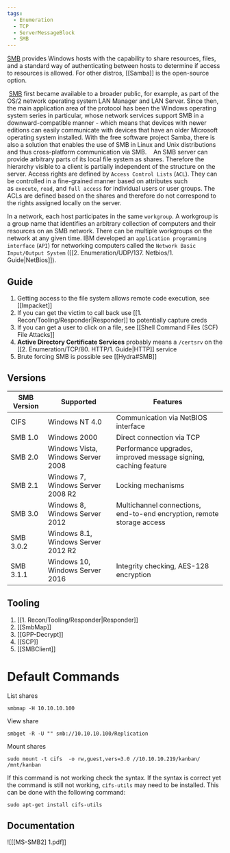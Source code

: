 ```yaml
---
tags:
  - Enumeration
  - TCP
  - ServerMessageBlock
  - SMB
---
```


[SMB](https://learn.microsoft.com/en-us/openspecs/windows_protocols/ms-smb2/4287490c-602c-41c0-a23e-140a1f137832) provides Windows hosts with the capability to share resources, files, and a standard way of authenticating between hosts to determine if access to resources is allowed. For other distros, [[Samba]] is the open-source option.

 [SMB](https://docs.microsoft.com/en-us/openspecs/windows_protocols/ms-smb/f210069c-7086-4dc2-885e-861d837df688) first became available to a broader public, for example, as part of the OS/2 network operating system LAN Manager and LAN Server. Since then, the main application area of the protocol has been the Windows operating system series in particular, whose network services support SMB in a downward-compatible manner - which means that devices with newer editions can easily communicate with devices that have an older Microsoft operating system installed. With the free software project Samba, there is also a solution that enables the use of SMB in Linux and Unix distributions and thus cross-platform communication via SMB.
 
 An SMB server can provide arbitrary parts of its local file system as shares. Therefore the hierarchy visible to a client is partially independent of the structure on the server. Access rights are defined by `Access Control Lists` (`ACL`). They can be controlled in a fine-grained manner based on attributes such as `execute`, `read`, and `full access` for individual users or user groups. The ACLs are defined based on the shares and therefore do not correspond to the rights assigned locally on the server.

In a network, each host participates in the same `workgroup`. A workgroup is a group name that identifies an arbitrary collection of computers and their resources on an SMB network. There can be multiple workgroups on the network at any given time. IBM developed an `application programming interface` (`API`) for networking computers called the `Network Basic Input/Output System` ([[2. Enumeration/UDP/137. Netbios/1. Guide|NetBios]]). 

## Guide

1. Getting access to the file system allows remote code execution, see [[Impacket]]
2. If you can get the victim to call back use [[1. Recon/Tooling/Responder|Responder]] to potentially capture creds
3. If you can get a user to click on a file, see [[Shell Command Files (SCF) File Attacks]]
4. **Active Directory Certificate Services** probably means a `/certsrv` on the [[2. Enumeration/TCP/80. HTTP/1. Guide|HTTP]] service
5. Brute forcing SMB is possible see [[Hydra#SMB]]
## Versions

| **SMB Version** | **Supported**                       | **Features**                                                           |
| --------------- | ----------------------------------- | ---------------------------------------------------------------------- |
| CIFS            | Windows NT 4.0                      | Communication via NetBIOS interface                                    |
| SMB 1.0         | Windows 2000                        | Direct connection via TCP                                              |
| SMB 2.0         | Windows Vista, Windows Server 2008  | Performance upgrades, improved message signing, caching feature        |
| SMB 2.1         | Windows 7, Windows Server 2008 R2   | Locking mechanisms                                                     |
| SMB 3.0         | Windows 8, Windows Server 2012      | Multichannel connections, end-to-end encryption, remote storage access |
| SMB 3.0.2       | Windows 8.1, Windows Server 2012 R2 |                                                                        |
| SMB 3.1.1       | Windows 10, Windows Server 2016     | Integrity checking, AES-128 encryption                                 |

## Tooling 

1. [[1. Recon/Tooling/Responder|Responder]]
2. [[SmbMap]]
3. [[GPP-Decrypt]]
4. [[SCP]]
5. [[SMBClient]]

# Default Commands 

List shares

```
smbmap -H 10.10.10.100
```

View share 

```
smbget -R -U "" smb://10.10.10.100/Replication
```

Mount shares 

```
sudo mount -t cifs  -o rw,guest,vers=3.0 //10.10.10.219/kanban/ /mnt/kanban
```

If this command is not working check the syntax. If the syntax is correct yet the command is still not working, `cifs-utils` may need to be installed. This can be done with the following command:

```shell-session
sudo apt-get install cifs-utils
```

## Documentation

![[[MS-SMB2] 1.pdf]]